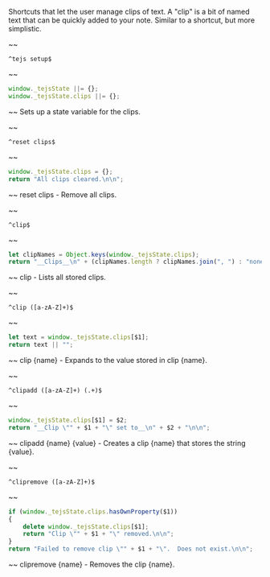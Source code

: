 Shortcuts that let the user manage clips of text.  A "clip" is a bit of named text that can be quickly added to your note.  Similar to a shortcut, but more simplistic.


~~
```
^tejs setup$
```
~~
```js
window._tejsState ||= {};
window._tejsState.clips ||= {};
```
~~
Sets up a state variable for the clips.


~~
```
^reset clips$
```
~~
```js
window._tejsState.clips = {};
return "All clips cleared.\n\n";
```
~~
reset clips - Remove all clips.


~~
```
^clip$
```
~~
```js
let clipNames = Object.keys(window._tejsState.clips);
return "__Clips__\n" + (clipNames.length ? clipNames.join(", ") : "none") + "\n\n";
```
~~
clip - Lists all stored clips.


~~
```
^clip ([a-zA-Z]+)$
```
~~
```js
let text = window._tejsState.clips[$1];
return text || "";
```
~~
clip {name} - Expands to the value stored in clip {name}.


~~
```
^clipadd ([a-zA-Z]+) (.+)$
```
~~
```js
window._tejsState.clips[$1] = $2;
return "__Clip \"" + $1 + "\" set to__\n" + $2 + "\n\n";
```
~~
clipadd {name} {value} - Creates a clip {name} that stores the string {value}.


~~
```
^clipremove ([a-zA-Z]+)$
```
~~
```js
if (window._tejsState.clips.hasOwnProperty($1))
{
	delete window._tejsState.clips[$1];
	return "Clip \"" + $1 + "\" removed.\n\n";
}
return "Failed to remove clip \"" + $1 + "\".  Does not exist.\n\n";
```
~~
clipremove {name} - Removes the clip {name}.
